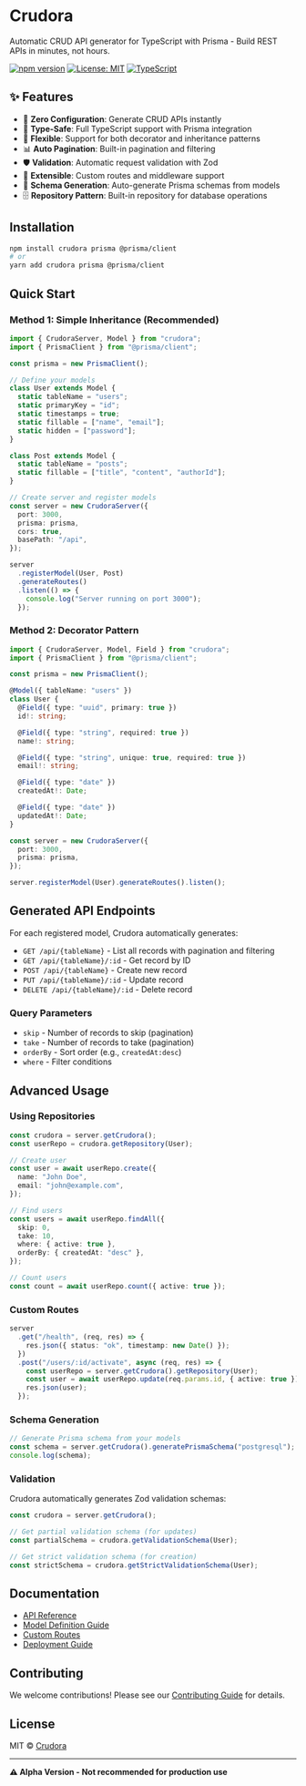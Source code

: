 # Crudora

Automatic CRUD API generator for TypeScript with Prisma - Build REST APIs in minutes, not hours.

[![npm version](https://badge.fury.io/js/crudora.svg)](https://badge.fury.io/js/crudora)
[![License: MIT](https://img.shields.io/badge/License-MIT-yellow.svg)](https://opensource.org/licenses/MIT)
[![TypeScript](https://img.shields.io/badge/TypeScript-Ready-blue.svg)](https://www.typescriptlang.org/)

## ✨ Features

- 🚀 **Zero Configuration**: Generate CRUD APIs instantly
- 🎯 **Type-Safe**: Full TypeScript support with Prisma integration
- 🔧 **Flexible**: Support for both decorator and inheritance patterns
- 📊 **Auto Pagination**: Built-in pagination and filtering
- 🛡️ **Validation**: Automatic request validation with Zod
- 🔌 **Extensible**: Custom routes and middleware support
- 📖 **Schema Generation**: Auto-generate Prisma schemas from models
- 🗄️ **Repository Pattern**: Built-in repository for database operations

## Installation

```bash
npm install crudora prisma @prisma/client
# or
yarn add crudora prisma @prisma/client
```

## Quick Start

### Method 1: Simple Inheritance (Recommended)

```typescript
import { CrudoraServer, Model } from "crudora";
import { PrismaClient } from "@prisma/client";

const prisma = new PrismaClient();

// Define your models
class User extends Model {
  static tableName = "users";
  static primaryKey = "id";
  static timestamps = true;
  static fillable = ["name", "email"];
  static hidden = ["password"];
}

class Post extends Model {
  static tableName = "posts";
  static fillable = ["title", "content", "authorId"];
}

// Create server and register models
const server = new CrudoraServer({
  port: 3000,
  prisma: prisma,
  cors: true,
  basePath: "/api",
});

server
  .registerModel(User, Post)
  .generateRoutes()
  .listen(() => {
    console.log("Server running on port 3000");
  });
```

### Method 2: Decorator Pattern

```typescript
import { CrudoraServer, Model, Field } from "crudora";
import { PrismaClient } from "@prisma/client";

const prisma = new PrismaClient();

@Model({ tableName: "users" })
class User {
  @Field({ type: "uuid", primary: true })
  id!: string;

  @Field({ type: "string", required: true })
  name!: string;

  @Field({ type: "string", unique: true, required: true })
  email!: string;

  @Field({ type: "date" })
  createdAt!: Date;

  @Field({ type: "date" })
  updatedAt!: Date;
}

const server = new CrudoraServer({
  port: 3000,
  prisma: prisma,
});

server.registerModel(User).generateRoutes().listen();
```

## Generated API Endpoints

For each registered model, Crudora automatically generates:

- `GET /api/{tableName}` - List all records with pagination and filtering
- `GET /api/{tableName}/:id` - Get record by ID
- `POST /api/{tableName}` - Create new record
- `PUT /api/{tableName}/:id` - Update record
- `DELETE /api/{tableName}/:id` - Delete record

### Query Parameters

- `skip` - Number of records to skip (pagination)
- `take` - Number of records to take (pagination)
- `orderBy` - Sort order (e.g., `createdAt:desc`)
- `where` - Filter conditions

## Advanced Usage

### Using Repositories

```typescript
const crudora = server.getCrudora();
const userRepo = crudora.getRepository(User);

// Create user
const user = await userRepo.create({
  name: "John Doe",
  email: "john@example.com",
});

// Find users
const users = await userRepo.findAll({
  skip: 0,
  take: 10,
  where: { active: true },
  orderBy: { createdAt: "desc" },
});

// Count users
const count = await userRepo.count({ active: true });
```

### Custom Routes

```typescript
server
  .get("/health", (req, res) => {
    res.json({ status: "ok", timestamp: new Date() });
  })
  .post("/users/:id/activate", async (req, res) => {
    const userRepo = server.getCrudora().getRepository(User);
    const user = await userRepo.update(req.params.id, { active: true });
    res.json(user);
  });
```

### Schema Generation

```typescript
// Generate Prisma schema from your models
const schema = server.getCrudora().generatePrismaSchema("postgresql");
console.log(schema);
```

### Validation

Crudora automatically generates Zod validation schemas:

```typescript
const crudora = server.getCrudora();

// Get partial validation schema (for updates)
const partialSchema = crudora.getValidationSchema(User);

// Get strict validation schema (for creation)
const strictSchema = crudora.getStrictValidationSchema(User);
```

## Documentation

- [API Reference](./docs/api.md)
- [Model Definition Guide](./docs/models.md)
- [Custom Routes](./docs/custom-routes.md)
- [Deployment Guide](./docs/deployment.md)

## Contributing

We welcome contributions! Please see our [Contributing Guide](./CONTRIBUTING.md) for details.

## License

MIT © [Crudora](https://github.com/suryamsj/crudora)

---

**⚠️ Alpha Version - Not recommended for production use**

